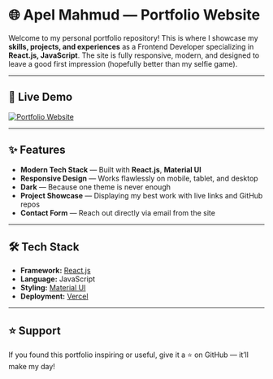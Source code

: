 # 🌐 Apel Mahmud — Portfolio Website

Welcome to my personal portfolio repository!
This is where I showcase my **skills, projects, and experiences** as a Frontend Developer specializing in **React.js, JavaScript**.
The site is fully responsive, modern, and designed to leave a good first impression (hopefully better than my selfie game).

---

## 🚀 Live Demo

[![Portfolio Website](https://img.shields.io/badge/View_Live_Portfolio-000?style=for-the-badge\&logo=vercel)](https://apelmahmud.vercel.app/)

---

## ✨ Features

* **Modern Tech Stack** — Built with **React.js**, **Material UI**
* **Responsive Design** — Works flawlessly on mobile, tablet, and desktop
* **Dark** — Because one theme is never enough
* **Project Showcase** — Displaying my best work with live links and GitHub repos
* **Contact Form** — Reach out directly via email from the site

---

## 🛠️ Tech Stack

* **Framework:** [React.js](https://react.dev/)
* **Language:** JavaScript
* **Styling:** [Material UI](https://mui.com/material-ui/)
* **Deployment:** [Vercel](https://vercel.com/)

---

## ⭐ Support

If you found this portfolio inspiring or useful, give it a ⭐ on GitHub — it’ll make my day!
